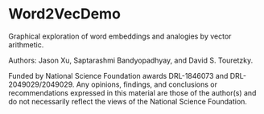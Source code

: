 # Word2VecDemo
Graphical exploration of word embeddings and analogies by vector arithmetic.

Authors: Jason Xu, Saptarashmi Bandyopadhyay, and David S. Touretzky.

Funded by National Science Foundation awards DRL-1846073 and DRL-2049029/2049029. Any opinions, findings, and conclusions or recommendations expressed in this material are those of the author(s) and do not necessarily reflect the views of the National Science Foundation.


